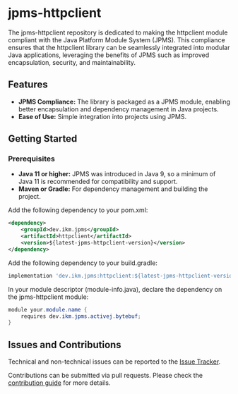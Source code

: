 # jpms-httpclient
The jpms-httpclient repository is dedicated to making the httpclient module compliant with the Java Platform Module System (JPMS). This compliance ensures that the httpclient library can be seamlessly integrated into modular Java applications, leveraging the benefits of JPMS such as improved encapsulation, security, and maintainability.

## Features

* **JPMS Compliance:** The library is packaged as a JPMS module, enabling better encapsulation and dependency management in Java projects.
* **Ease of Use:** Simple integration into projects using JPMS.

## Getting Started
### Prerequisites

* **Java 11 or higher:** JPMS was introduced in Java 9, so a minimum of Java 11 is recommended for compatibility and support.
* **Maven or Gradle:** For dependency management and building the project.

Add the following dependency to your pom.xml:
```xml
<dependency>
    <groupId>dev.ikm.jpms</groupId>
	<artifactId>httpclient</artifactId>
    <version>${latest-jpms-httpclient-version}</version>
</dependency>
```

Add the following dependency to your build.gradle:
```groovy
implementation 'dev.ikm.jpms:httpclient:${latest-jpms-httpclient-version}'
```

In your module descriptor (module-info.java), declare the dependency on the jpms-httpclient module:

```java
module your.module.name {
    requires dev.ikm.jpms.activej.bytebuf;
}
```


## Issues and Contributions
Technical and non-technical issues can be reported to the [Issue Tracker](https://github.com/ikmdev/httpclient/issues).

Contributions can be submitted via pull requests. Please check the [contribution guide](doc/how-to-contribute.md) for more details.